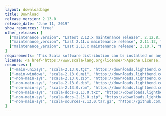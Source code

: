 ```yaml
---
layout: downloadpage
title: Download
release_version: 2.13.0
release_date: "June 11, 2019"
show_resources: "true"
other_releases: [
  ["maintenance_version", "Latest 2.12.x maintenance release", 2.12.8, "December 4, 2018"],
  ["maintenance_version", "Last 2.11.x maintenance release", 2.11.12, "November 9, 2017"],
  ["maintenance_version", "Last 2.10.x maintenance release", 2.10.7, "November 9, 2017"]
]
requirements: "This Scala software distribution can be installed on any Unix-like or Windows system. It requires Java 8 or later, available <a href='http://www.java.com/'>here</a>."
license: <a href="https://www.scala-lang.org/license/">Apache License, Version 2.0</a>
resources: [
  ["-main-unixsys", "scala-2.13.0.tgz", "https://downloads.lightbend.com/scala/2.13.0/scala-2.13.0.tgz", "Mac OS X, Unix, Cygwin", "18.51M"],
  ["-main-windows", "scala-2.13.0.msi", "https://downloads.lightbend.com/scala/2.13.0/scala-2.13.0.msi", "Windows (msi installer)", "114.63M"],
  ["-non-main-sys", "scala-2.13.0.zip", "https://downloads.lightbend.com/scala/2.13.0/scala-2.13.0.zip", "Windows", "18.55M"],
  ["-non-main-sys", "scala-2.13.0.deb", "https://downloads.lightbend.com/scala/2.13.0/scala-2.13.0.deb", "Debian", "581.44M"],
  ["-non-main-sys", "scala-2.13.0.rpm", "https://downloads.lightbend.com/scala/2.13.0/scala-2.13.0.rpm", "RPM package", "115.04M"],
  ["-non-main-sys", "scala-docs-2.13.0.txz", "https://downloads.lightbend.com/scala/2.13.0/scala-docs-2.13.0.txz", "API docs", "48.47M"],
  ["-non-main-sys", "scala-docs-2.13.0.zip", "https://downloads.lightbend.com/scala/2.13.0/scala-docs-2.13.0.zip", "API docs", "99.41M"],
  ["-non-main-sys", "scala-sources-2.13.0.tar.gz", "https://github.com/scala/scala/archive/v2.13.0.tar.gz", "Sources", ""]
]
---
```

